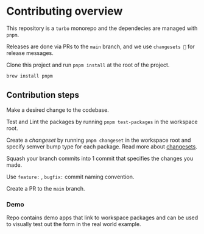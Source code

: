 # Contributing overview

This repository is a `turbo` monorepo and the dependecies are managed with `pnpm`.

Releases are done via PRs to the `main` branch, and we use `changesets 🦋` for release messages.

Clone this project and run `pnpm install` at the root of the project.

```sh
brew install pnpm
```

## Contribution steps

Make a desired change to the codebase.

Test and Lint the packages by running `pnpm test-packages` in the workspace root.

Create a _changeset_ by running `pnpm changeset` in the workspace root and specify semver bump type for each package.
Read more about [changesets](https://github.com/changesets/changesets/blob/main/docs/command-line-options.md).

Squash your branch commits into 1 commit that specifies the changes you made.

Use `feature:` , `bugfix:` commit naming convention.

Create a PR to the `main` branch.

### Demo

Repo contains demo apps that link to workspace packages and can be used to
visually test out the form in the real world example.
